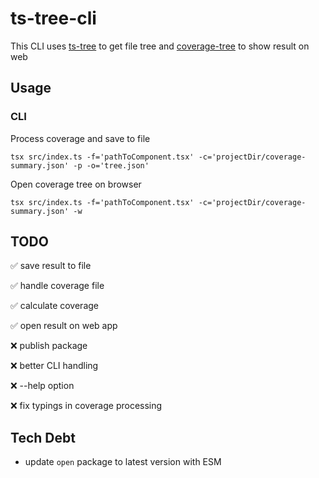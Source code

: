 # ts-tree-cli

This CLI uses [ts-tree](https://github.com/andriyor/ts-tree) to get file tree and [coverage-tree](https://github.com/andriyor/coverage-tree-next) to show result on web

## Usage

### CLI

Process coverage and save to file

```shell
tsx src/index.ts -f='pathToComponent.tsx' -c='projectDir/coverage-summary.json' -p -o='tree.json'
```

Open coverage tree on browser

```shell
tsx src/index.ts -f='pathToComponent.tsx' -c='projectDir/coverage-summary.json' -w
```

## TODO

✅ save result to file

✅ handle coverage file

✅ calculate coverage

✅ open result on web app

❌ publish package

❌ better CLI handling

❌ --help option

❌ fix typings in coverage processing


## Tech Debt

- update `open` package to latest version with ESM
